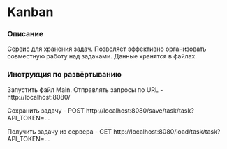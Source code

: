 # Kanban
### Описание
Сервис для хранения задач. Позволяет эффективно организовать совместную работу над задачами. Данные хранятся в файлах.
### Инструкция по развёртыванию
Запустить файл Main. Отправлять запросы по URL - http://localhost:8080/

Сохранить задачу - POST http://localhost:8080/save/task/task?API_TOKEN=...

Получить задачу из сервера - GET http://localhost:8080/load/task/task?API_TOKEN=...
